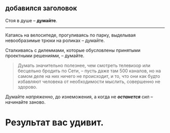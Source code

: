 ## добавился заголовок

Стоя в душе – **думайте**.
***
Катаясь на велосипеде, прогуливаясь по парку, выделывая невообразимые трюки на роликах
– думайте.

Сталкиваясь с дилеммами, которые обусловлены принятыми проектными решениями, – думайте.

> Думать значительно полезнее, чем смотреть телевизор или бесцельно бродить по Сети,
– пусть даже там 500 каналов, но на самом деле на них ничего не происходит,
и то, что они как будто избавляют человека от необходимости мыслить, совершенно не здорово.

Думайте *напряженно*, до изнеможения,
а когда не ***останется*** сил – начинайте заново.

# Результат вас удивит.